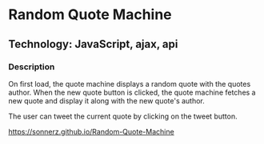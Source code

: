 # Random Quote Machine

##  Technology: JavaScript, ajax, api

### Description

On first load, the quote machine displays a random quote with the quotes author.
When the new quote button is clicked, the quote machine fetches a new quote and display it along with the new quote's author.

The user can tweet the current quote by clicking on the tweet button.


https://sonnerz.github.io/Random-Quote-Machine